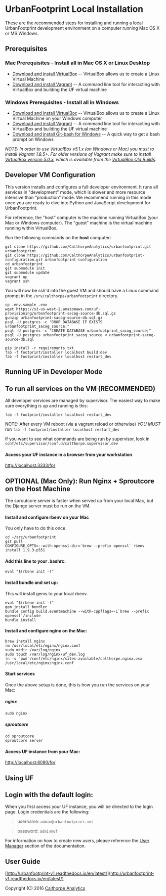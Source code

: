 # UrbanFootprint Local Installation

These are the recommended steps for installing and running a local UrbanFootprint development environment on a computer running Mac OS X or MS Windows.

## Prerequisites

### Mac Prerequisites - Install all in Mac OS X or Linux Desktop

* [Download and install VirtualBox](https://www.virtualbox.org/wiki/Downloads) -- VirtualBox allows us to create a Linux Virtual Machine
* [Download and install Vagrant](https://www.vagrantup.com/downloads.html) -- A command line tool for interacting with VirtualBox and building the UF virtual machine

### Windows Prerequisites - Install all in Windows

* [Download and install VirtualBox](https://www.virtualbox.org/wiki/Downloads) -- VirtualBox allows us to create a Linux Virtual Machine on your Windows computer
* [Download and install Vagrant](https://www.vagrantup.com/downloads.html) -- A command line tool for interacting with VirtualBox and building the UF virtual machine
* [Download and install Git-bash for Windows](https://git-scm.com/download/win) -- A quick way to get a bash prompt on Windows

*NOTE: In order to use VirtualBox v5.1.x (on Windows or Mac) you must to install Vagrant 1.8.5+. For older versions of Vagrant make sure to install [VirtualBox version 5.0.x](https://www.virtualbox.org/wiki/Download_Old_Builds_5_0), which is available from the [VirtualBox Old Builds](https://www.virtualbox.org/wiki/Download_Old_Builds).*

## Developer VM Configuration

This version installs and configures a full developer environment. It runs all services in "development" mode,
which is slower and more resource intensive than "production" mode. We recommend running in this mode once you
are ready to dive into Python and JavaScript development for UrbanFootprint.

For reference, the "host" computer is the machine running VirtualBox (your Mac or Windows computer). The "guest" machine is the virtual machine running within VirtualBox.

Run the following commands on the **host** computer:

    git clone https://github.com/CalthorpeAnalytics/urbanfootprint.git urbanfootprint
    git clone https://github.com/CalthorpeAnalytics/urbanfootprint-configuration.git urbanfootprint-configuration
    cd urbanfootprint
    git submodule init
    git submodule update
    vagrant up
    vagrant ssh

You will now be ssh'd into the guest VM and should have a Linux command prompt in the `/srv/calthorpe/urbanfootprint` directory.

    cp .env.sample .env
    wget https://s3-us-west-2.amazonaws.com/uf-provisioning/urbanfootprint-sacog-source-db.sql.gz
    gunzip urbanfootprint-sacog-source-db.sql.gz
    psql -U postgres -c "DROP DATABASE IF EXISTS urbanfootprint_sacog_source;"
    psql -U postgres -c "CREATE DATABASE urbanfootprint_sacog_source;"
    psql -U postgres urbanfootprint_sacog_source < urbanfootprint-sacog-source-db.sql

    pip install -r requirements.txt
    fab -f footprint/installer localhost build:dev
    fab -f footprint/installer localhost restart_dev

## Running UF in Developer Mode

## To run all services on the VM (RECOMMENDED)

All developer services are managed by supervisor. The easiest way to make sure everything is up and running is this:

    fab -f footprint/installer localhost restart_dev
    
NOTE: After every VM reboot (via a vagrant reload or otherwise) *YOU MUST* run `fab -f footprint/installer localhost restart_dev`    

If you want to see what commands are being run by supervisor, look in `conf/etc/supervisor/conf.d/calthorpe.supervisor.dev`

#### Access your UF instance in a browser from your workstation

[http://localhost:3333/fp/](http://localhost:3333/fp/)

## OPTIONAL (Mac Only): Run Nginx + Sproutcore on the Host Machine

The sproutcore server is faster when served up from your local Mac, but the Django server must be run on the VM.

#### Install and configure rbenv on your Mac

You only have to do this once.

    cd ~/src/urbanfootprint
    git pull
    CONFIGURE_OPTS=--with-openssl-dir=`brew --prefix openssl` rbenv install 1.9.3-p551

#### Add this line to your .bashrc:

    eval "$(rbenv init -)"

#### Install bundle and set up:

This will install gems to your local rbenv.

    eval "$(rbenv init -)"
    gem install bundler
    bundle config build.eventmachine --with-cppflags=-I`brew --prefix openssl`/include
    bundle install

#### Install and configure nginx on the Mac:

    brew install nginx
    rm /usr/local/etc/nginx/nginx.conf
    sudo mkdir /var/log/nginx
    sudo touch /var/log/nginx/uf_dev.log
    ln -s `pwd`/conf/etc/nginx/sites-available/calthorpe.nginx.osx /usr/local/etc/nginx/nginx.conf

#### Start services

Once the above setup is done, this is how you run the services on your Mac:

##### nginx

    sudo nginx

##### sproutcore

    cd sproutcore
    sproutcore server

#### Access UF instance from your Mac:

[http://localhost:8080/fp/](http://localhost:8080/fp/)


## Using UF

## Login with the default login:

When you first access your UF instance, you will be directed to the login page.
Login credentials are the following:

>username: `admin@urbanfootprint.net`

>password: `admin@uf`

For information on how to create new users, please reference the
[User Manager](http://urbanfootprint-v1.readthedocs.io/en/latest/user_manager/) section of the documentation.


## User Guide

[http://urbanfootprint-v1.readthedocs.io/en/latest/](http://urbanfootprint-v1.readthedocs.io/en/latest/)

Copyright (C) 2016 [Calthorpe Analytics](http://calthorpeanalytics.com/)
